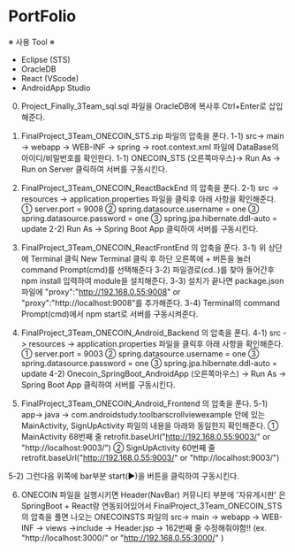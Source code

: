 # PortFolio

※ 사용 Tool ※
- Eclipse  (STS)
- OracleDB
- React (VScode)
- AndroidApp Studio

0. Project_Finally_3Team_sql.sql 파일을 OracleDB에 복사후 Ctrl+Enter로 삽입해준다.

1. FinalProject_3Team_ONECOIN_STS.zip 파일의 압축을 푼다.
 1-1) src-> main -> webapp -> WEB-INF -> spring -> root.context.xml 파일에 DataBase의 아이디/비밀번호를 확인한다.
 1-1) ONECOIN_STS (오른쪽마우스)-> Run As -> Run on Server 클릭하여 서버를 구동시킨다.

2. FinalProject_3Team_ONECOIN_ReactBackEnd 의 압축을 푼다.
 2-1) src -> resources -> application.properties 파일을 클릭후 아래 사항을 확인해준다.
	① server.port = 9008
	② spring.datasource.username = one 
	③ spring.datasource.password = one
	③ spring.jpa.hibernate.ddl-auto = update
 2-2) Run As -> Spring Boot App 클릭하여 서버를 구동시킨다.

3. FinalProject_3Team_ONECOIN_ReactFrontEnd 의 압축을 푼다.
 3-1) 위 상단에 Terminal 클릭 New Terminal 클릭 후 하단 오른쪽에 + 버튼을 눌러 command Prompt(cmd)를 선택해준다
 3-2) 파일경로(cd..)를 찾아 들어간후 npm install 입력하여 module을 설치해준다.
 3-3) 설치가 끝나면 package.json 파일에 "proxy":"http://192.168.0.55:9008"  or "proxy":"http://localhost:9008"를 추가해준다.
 3-4) Terminal의 command Prompt(cmd)에서 npm start로 서버를 구동시켜준다.

4. FinalProject_3Team_ONECOIN_Android_Backend 의 압축을 푼다.
 4-1) src -> resources -> application.properties 파일을 클릭후 아래 사항을 확인해준다.
	① server.port = 9003
	② spring.datasource.username = one 
	③ spring.datasource.password = one
	③ spring.jpa.hibernate.ddl-auto = update 
 4-2) Onecoin_SpringBoot_AndroidApp (오른쪽마우스) -> Run As -> Spring Boot App 클릭하여 서버를 구동시킨다.

5. FinalProject_3Team_ONECOIN_Android_Frontend 의 압축을 푼다.
 5-1) app-> java -> com.androidstudy.toolbarscrollviewexample 안에 있는 MainActivity, SignUpActivity 파일의 내용을 아래와 동일한지 확인해준다.
	① MainActivity 68번째 줄 retrofit.baseUrl("http://192.168.0.55:9003/"  or "http://localhost:9003/")
	② SignUpActivity 60번째 줄 retrofit.baseUrl("http://192.168.0.55:9003/" or "http://localhost:9003/")

 5-2) 그런다음 위쪽에 bar부분 start(▶)을 버튼을 클릭하여 구동시킨다.


6. ONECOIN 파일을 실행시키면 Header(NavBar) 커뮤니티 부분에 '자유게시판' 은 SpringBoot + React랑 연동되어있어서 
   FinalProject_3Team_ONECOIN_STS의 압축을 풀면 나오는 
     ONECOINSTS 파일의 src-> main -> webapp -> WEB-INF -> views ->include -> Header.jsp -> 162번째 줄 수정해줘야함!! (ex. "http://localhost:3000/" or "http://192.168.0.55:3000/" )
    
   
